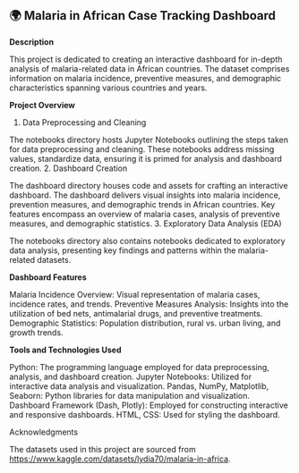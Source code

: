 ## 🌍 Malaria in African Case Tracking Dashboard ##

**Description**

This project is dedicated to creating an interactive dashboard for in-depth analysis of malaria-related data in African countries. The dataset comprises information on malaria incidence, preventive measures, and demographic characteristics spanning various countries and years.

**Project Overview**
1. Data Preprocessing and Cleaning

The notebooks directory hosts Jupyter Notebooks outlining the steps taken for data preprocessing and cleaning. These notebooks address missing values, standardize data, ensuring it is primed for analysis and dashboard creation.
2. Dashboard Creation

The dashboard directory houses code and assets for crafting an interactive dashboard. The dashboard delivers visual insights into malaria incidence, prevention measures, and demographic trends in African countries. Key features encompass an overview of malaria cases, analysis of preventive measures, and demographic statistics.
3. Exploratory Data Analysis (EDA)

The notebooks directory also contains notebooks dedicated to exploratory data analysis, presenting key findings and patterns within the malaria-related datasets.

**Dashboard Features**

Malaria Incidence Overview: Visual representation of malaria cases, incidence rates, and trends.
Preventive Measures Analysis: Insights into the utilization of bed nets, antimalarial drugs, and preventive treatments.
Demographic Statistics: Population distribution, rural vs. urban living, and growth trends.

**Tools and Technologies Used**

Python: The programming language employed for data preprocessing, analysis, and dashboard creation.
Jupyter Notebooks: Utilized for interactive data analysis and visualization.
Pandas, NumPy, Matplotlib, Seaborn: Python libraries for data manipulation and visualization.
Dashboard Framework (Dash, Plotly): Employed for constructing interactive and responsive dashboards.
HTML, CSS: Used for styling the dashboard.

Acknowledgments

The datasets used in this project are sourced from https://www.kaggle.com/datasets/lydia70/malaria-in-africa.